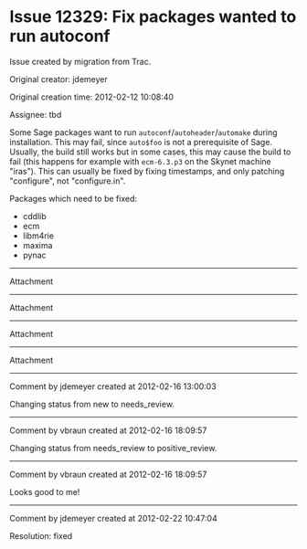 # Issue 12329: Fix packages wanted to run autoconf

Issue created by migration from Trac.

Original creator: jdemeyer

Original creation time: 2012-02-12 10:08:40

Assignee: tbd

Some Sage packages want to run `autoconf`/`autoheader`/`automake` during installation.  This may fail, since `auto$foo` is not a prerequisite of Sage.  Usually, the build still works but in some cases, this may cause the build to fail (this happens for example with `ecm-6.3.p3` on the Skynet machine "iras").  This can usually be fixed by fixing timestamps, and only patching "configure", not "configure.in".

Packages which need to be fixed:
 * cddlib
 * ecm
 * libm4rie
 * maxima
 * pynac


---

Attachment


---

Attachment


---

Attachment


---

Attachment


---

Comment by jdemeyer created at 2012-02-16 13:00:03

Changing status from new to needs_review.


---

Comment by vbraun created at 2012-02-16 18:09:57

Changing status from needs_review to positive_review.


---

Comment by vbraun created at 2012-02-16 18:09:57

Looks good to me!


---

Comment by jdemeyer created at 2012-02-22 10:47:04

Resolution: fixed
